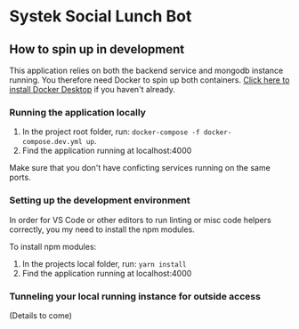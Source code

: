 # Systek Social Lunch Bot

## How to spin up in development

This application relies on both the backend service and mongodb instance running. You therefore need Docker to spin up both containers. [Click here to install Docker Desktop]("https://docs.docker.com/desktop/") if you haven't already.

### Running the application locally

1. In the project root folder, run:
   `docker-compose -f docker-compose.dev.yml up`.
2. Find the application running at localhost:4000

Make sure that you don't have conficting services running on the same ports.

### Setting up the development environment

In order for VS Code or other editors to run linting or misc code helpers correctly, you my need to install the npm modules.

To install npm modules:

1. In the projects local folder, run: `yarn install`
2. Find the application running at localhost:4000

### Tunneling your local running instance for outside access

(Details to come)
